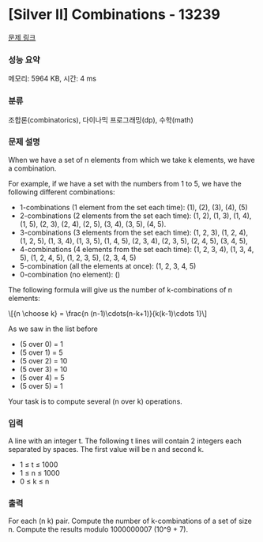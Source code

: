 # [Silver II] Combinations - 13239 

[문제 링크](https://www.acmicpc.net/problem/13239) 

### 성능 요약

메모리: 5964 KB, 시간: 4 ms

### 분류

조합론(combinatorics), 다이나믹 프로그래밍(dp), 수학(math)

### 문제 설명

<p>When we have a set of n elements from which we take k elements, we have a combination.</p>

<p>For example, if we have a set with the numbers from 1 to 5, we have the following different combinations:</p>

<ul>
	<li>1-combinations (1 element from the set each time): (1), (2), (3), (4), (5)</li>
	<li>2-combinations (2 elements from the set each time): (1, 2), (1, 3), (1, 4), (1, 5), (2, 3), (2, 4), (2, 5), (3, 4), (3, 5), (4, 5).</li>
	<li>3-combinations (3 elements from the set each time): (1, 2, 3), (1, 2, 4), (1, 2, 5), (1, 3, 4), (1, 3, 5), (1, 4, 5), (2, 3, 4), (2, 3, 5), (2, 4, 5), (3, 4, 5), </li>
	<li>4-combinations (4 elements from the set each time): (1, 2, 3, 4), (1, 3, 4, 5), (1, 2, 4, 5), (1, 2, 3, 5), (2, 3, 4, 5)</li>
	<li>5-combination (all the elements at once): (1, 2, 3, 4, 5)</li>
	<li>0-combination (no element): ()</li>
</ul>

<p>The following formula will give us the number of k-combinations of n elements:</p>

<p>\[{n \choose k} = \frac{n (n-1)\cdots(n-k+1)}{k(k-1)\cdots 1}\]</p>

<p>As we saw in the list before</p>

<ul>
	<li>(5 over 0) = 1</li>
	<li>(5 over 1) = 5</li>
	<li>(5 over 2) = 10</li>
	<li>(5 over 3) = 10</li>
	<li>(5 over 4) = 5</li>
	<li>(5 over 5) = 1 </li>
</ul>

<p>Your task is to compute several (n over k) operations.</p>

### 입력 

 <p>A line with an integer t. The following t lines will contain 2 integers each separated by spaces. The first value will be n and second k.</p>

<ul>
	<li>1 ≤ t ≤ 1000</li>
	<li>1 ≤ n ≤ 1000</li>
	<li>0 ≤ k ≤ n</li>
</ul>

### 출력 

 <p>For each (n k) pair. Compute the number of k-combinations of a set of size n. Compute the results modulo 1000000007 (10^9 + 7).</p>

